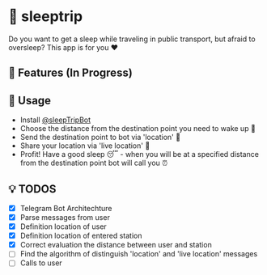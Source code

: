 # :trolleybus: sleeptrip
Do you want to get a sleep while traveling in public transport, but afraid to oversleep? This app is for you :heart: 

## :crown: Features (In Progress)

## :wrench: Usage
* Install [@sleepTripBot](https://t.me/sleepTripBot) 
* Choose the distance from the destination point you need to wake up :straight_ruler:
* Send the destination point to bot via 'location' :office:
* Share your location via 'live location' :round_pushpin:
* Profit! Have a good sleep :sleeping: - when you will be at a specified distance from the destination point bot will call you :alarm_clock:

## :bulb: TODOS
- [x] Telegram Bot Architechture
- [x] Parse messages from user
- [x] Definition location of user
- [x] Definition location of entered station
- [x] Correct evaluation the distance between user and station 
- [ ] Find the algorithm of distinguish 'location' and 'live location' messages
- [ ] Calls to user 
